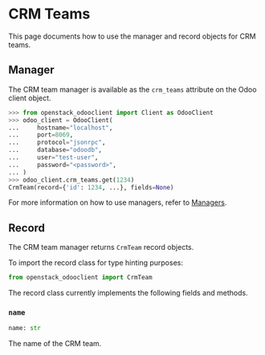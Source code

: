 # CRM Teams

This page documents how to use the manager and record objects
for CRM teams.

## Manager

The CRM team manager is available as the `crm_teams`
attribute on the Odoo client object.

```python
>>> from openstack_odooclient import Client as OdooClient
>>> odoo_client = OdooClient(
...     hostname="localhost",
...     port=8069,
...     protocol="jsonrpc",
...     database="odoodb",
...     user="test-user",
...     password="<password>",
... )
>>> odoo_client.crm_teams.get(1234)
CrmTeam(record={'id': 1234, ...}, fields=None)
```

For more information on how to use managers, refer to [Managers](index.md).

## Record

The CRM team manager returns `CrmTeam` record objects.

To import the record class for type hinting purposes:

```python
from openstack_odooclient import CrmTeam
```

The record class currently implements the following fields and methods.

### `name`

```python
name: str
```

The name of the CRM team.

